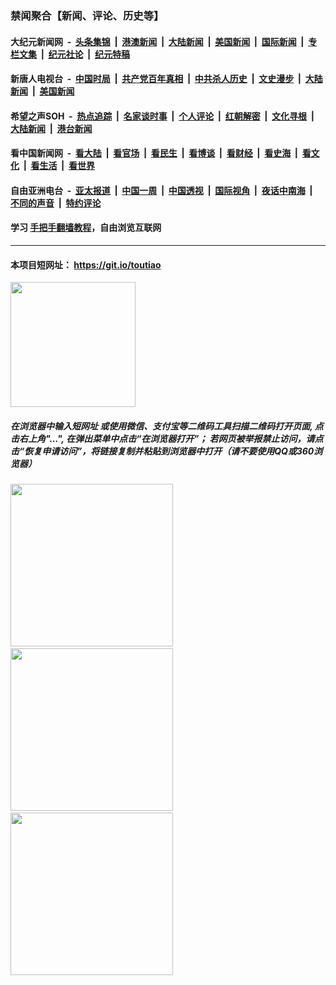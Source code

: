 ### 禁闻聚合【新闻、评论、历史等】

#### 大纪元新闻网 &nbsp;-&nbsp; [头条集锦](indexes/E头条集锦.md?t=03040802) &nbsp;|&nbsp; [港澳新闻](indexes/E港澳新闻.md?t=03040802)  &nbsp;|&nbsp; [大陆新闻](indexes/E大陆新闻.md?t=03040802) &nbsp;|&nbsp; [美国新闻](indexes/E美国新闻.md?t=03040802) &nbsp;|&nbsp; [国际新闻](indexes/E国际新闻.md?t=03040802) &nbsp;|&nbsp; [专栏文集](indexes/E专栏文集.md?t=03040802) &nbsp;|&nbsp; [纪元社论](indexes/E纪元社论.md?t=03040802) &nbsp;|&nbsp; [纪元特稿](indexes/E纪元特稿.md?t=03040802) 

#### 新唐人电视台 &nbsp;-&nbsp; [中国时局](indexes/N中国时局.md?t=03040802) &nbsp;|&nbsp; [共产党百年真相](indexes/N共产党百年真相.md?t=03040802) &nbsp;|&nbsp; [中共杀人历史](indexes/N中共杀人历史.md?t=03040802) &nbsp;|&nbsp; [文史漫步](indexes/N文史漫步.md?t=03040802) &nbsp;|&nbsp; [大陆新闻](indexes/N大陆新闻.md?t=03040802) &nbsp;|&nbsp; [美国新闻](indexes/N美国新闻.md?t=03040802)

#### 希望之声SOH &nbsp;-&nbsp; [热点追踪](indexes/H热点追踪.md?t=03040802) &nbsp;|&nbsp; [名家谈时事](indexes/H名家谈时事.md?t=03040802) &nbsp;|&nbsp; [个人评论](indexes/H个人评论.md?t=03040802)  &nbsp;|&nbsp; [红朝解密](indexes/H红朝解密.md?t=03040802) &nbsp;|&nbsp; [文化寻根](indexes/H文化寻根.md?t=03040802) &nbsp;|&nbsp; [大陆新闻](indexes/H大陆新闻.md?t=03040802) &nbsp;|&nbsp; [港台新闻](indexes/H港台新闻.md?t=03040802)

#### 看中国新闻网 &nbsp;-&nbsp; [看大陆](indexes/S看大陆.md?t=03040802) &nbsp;|&nbsp; [看官场](indexes/S看官场.md?t=03040802) &nbsp;|&nbsp; [看民生](indexes/S看民生.md?t=03040802)  &nbsp;|&nbsp; [看博谈](indexes/S看博谈.md?t=03040802) &nbsp;|&nbsp; [看财经](indexes/S看财经.md?t=03040802) &nbsp;|&nbsp; [看史海](indexes/S看史海.md?t=03040802) &nbsp;|&nbsp; [看文化](indexes/S看文化.md?t=03040802) &nbsp;|&nbsp; [看生活](indexes/S看生活.md?t=03040802) &nbsp;|&nbsp; [看世界](indexes/S看世界.md?t=03040802)

#### 自由亚洲电台 &nbsp;-&nbsp; [亚太报道](indexes/R亚太报道.md?t=03040802) &nbsp;|&nbsp; [中国一周](indexes/R中国一周.md?t=03040802) &nbsp;|&nbsp; [中国透视](indexes/R中国透视.md?t=03040802)  &nbsp;|&nbsp; [国际视角](indexes/R国际视角.md?t=03040802) &nbsp;|&nbsp; [夜话中南海](indexes/R夜话中南海.md?t=03040802) &nbsp;|&nbsp; [不同的声音](indexes/R不同的声音.md?t=03040802) &nbsp;|&nbsp; [特约评论](indexes/R特约评论.md?t=03040802)

#### 学习 [手把手翻墙教程](https://github.com/gfw-breaker/guides/wiki)，自由浏览互联网

----

#### 本项目短网址： https://git.io/toutiao
<img src="https://raw.githubusercontent.com/gfw-breaker/banned-news/master/scripts/img/qr.png" width="200px"/>  

##### 在浏览器中输入短网址 或使用微信、支付宝等二维码工具扫描二维码打开页面, 点击右上角"...", 在弹出菜单中点击“在浏览器打开”； 若网页被举报禁止访问，请点击“恢复申请访问”，将链接复制并粘贴到浏览器中打开（请不要使用QQ或360浏览器）

<img src="https://raw.githubusercontent.com/gfw-breaker/banned-news/master/scripts/img/1.png" width="260px"/> &nbsp; <img src="https://raw.githubusercontent.com/gfw-breaker/banned-news/master/scripts/img/2.png" width="260px"/> &nbsp; <img src="https://raw.githubusercontent.com/gfw-breaker/banned-news/master/scripts/img/3.png" width="260px"/>
